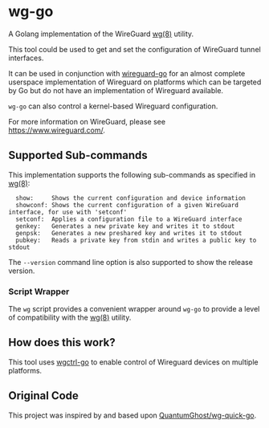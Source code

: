# wg-go

A Golang implementation of the WireGuard [wg(8)](https://git.zx2c4.com/wireguard-tools/about/src/man/wg.8) utility.

This tool could be used to get and set the configuration of WireGuard tunnel interfaces.

It can be used in conjunction with [wireguard-go](https://git.zx2c4.com/wireguard-go/about/) for an almost complete userspace implementation of Wireguard on platforms which can be targeted by Go but do not have an implementation of Wireguard available.

`wg-go` can also control a kernel-based Wireguard configuration.

For more information on WireGuard, please see https://www.wireguard.com/.

## Supported Sub-commands

This implementation supports the following sub-commands as specified in [wg(8)](https://git.zx2c4.com/wireguard-tools/about/src/man/wg.8):
```
  show:     Shows the current configuration and device information
  showconf: Shows the current configuration of a given WireGuard interface, for use with 'setconf'
  setconf:  Applies a configuration file to a WireGuard interface
  genkey:   Generates a new private key and writes it to stdout
  genpsk:   Generates a new preshared key and writes it to stdout
  pubkey:   Reads a private key from stdin and writes a public key to stdout
```

The `--version` command line option is also supported to show the release version.

### Script Wrapper

The `wg` script provides a convenient wrapper around `wg-go` to provide a level of compatibility with the [wg(8)](https://git.zx2c4.com/wireguard-tools/about/src/man/wg.8) utility.

## How does this work?

This tool uses [wgctrl-go](https://github.com/WireGuard/wgctrl-go/) to enable control of Wireguard devices on multiple platforms.

## Original Code

This project was inspired by and based upon [QuantumGhost/wg-quick-go](https://github.com/QuantumGhost/wg-quick-go).
